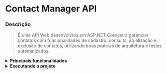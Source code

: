 # Contact Manager API

### Descrição
> É uma API Web desenvolvida em ASP.NET Core para gerenciar contatos com funcionalidades de cadastro, consulta, atualização e exclusão de contatos, utilizando boas práticas de arquitetura e testes automatizados.

<details>
  <summary><strong>Principais funcionalidades</strong></summary>
  
  - **Cadastro de contatos**: permitir o cadastro de novos contatos, incluindo nome, telefone e e-mail. Associe cada contato a um DDD correspondente à região.
  - **Consulta de contatos**: implementar uma funcionalidade para consultar e visualizar os contatos cadastrados, os quais podem ser filtrados pelo DDD da região.
  - **Atualização e exclusão**: possibilitar a atualização e exclusão de contatos previamente cadastrados.
   
</details>

<details>
  <summary><strong>Executando o projeto</strong></summary>

  - É necessário ter o `Docker` e o [`Docker Compose`](https://docs.docker.com/compose) instalado em sua máquina.

  - Clone o projeto: `git clone https://github.com/gricar/ContactManager-API.git`.

  - Entre na pasta do projeto: `cd ContactsManagement`.

  - Restaure as dependências: `dotnet restore`.
  
  - Entre na pasta do projeto: `cd Database` e execute o **script** para iniciar o Docker Compose: `docker-compose up -d --build`.
</details>
